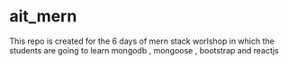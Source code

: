 # ait_mern
This repo is created for the 6 days of mern stack worlshop in which the students are going to learn mongodb , mongoose , bootstrap and reactjs
